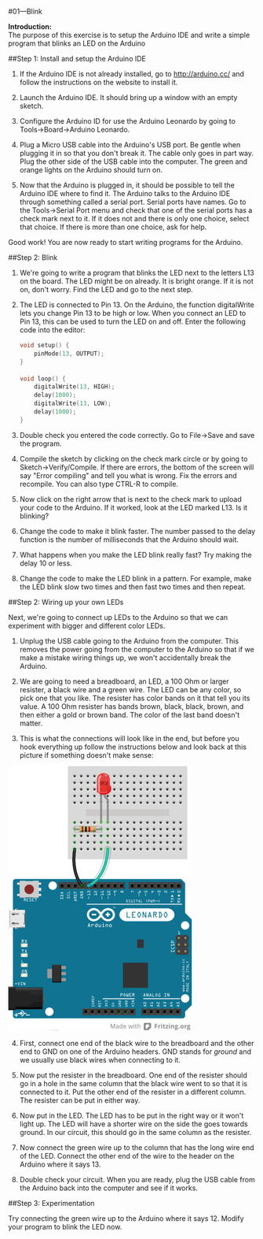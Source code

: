 #01—Blink

__Introduction:__  
The purpose of this exercise is to setup the Arduino IDE and write a
simple program that blinks an LED on the Arduino

##Step 1: Install and setup the Arduino IDE

1. If the Arduino IDE is not already installed, go to http://arduino.cc/
and follow the instructions on the website to install it. 

2. Launch the Arduino IDE. It should bring up a window with an empty sketch.

3. Configure the Arduino ID for use the Arduino Leonardo by going to Tools->Board->Arduino Leonardo.

4. Plug a Micro USB cable into the Arduino's USB port. Be gentle when plugging it in so that you don't break it. The cable only goes in part way. Plug the other side of the USB cable into the computer. The green and orange lights on the Arduino should turn on.

5. Now that the Arduino is plugged in, it should be possible to tell the Arduino IDE where to find it. The Arduino talks to the Arduino IDE through something called a serial port. Serial ports have names. Go to the Tools->Serial Port menu and check that one of the serial ports has a check mark next to it. If it does not and there is only one choice, select that choice. If there is more than one choice, ask for help.

Good work! You are now ready to start writing programs for the Arduino.

##Step 2: Blink

1. We're going to write a program that blinks the LED next to the letters L13 on the board. The LED might be on already. It is bright orange. If it is not on, don't worry. Find the LED and go to the next step.

2. The LED is connected to Pin 13. On the Arduino, the function digitalWrite lets you change Pin 13 to be high or low. When you connect an LED to Pin 13, this can be used to turn the LED on and off. Enter the following code into the editor:  

    ```c
    void setup() {
        pinMode(13, OUTPUT);
    }

    void loop() {
        digitalWrite(13, HIGH);
        delay(1000);
        digitalWrite(13, LOW);
        delay(1000);
    }
    ```

3. Double check you entered the code correctly. Go to File->Save and save the program.

4. Compile the sketch by clicking on the check mark circle or by going to Sketch->Verify/Compile. If there are errors, the bottom of the screen will say "Error compiling" and tell you what is wrong. Fix the errors and recompile. You can also type CTRL-R to compile.

5. Now click on the right arrow that is next to the check mark to upload your code to the Arduino. If it worked, look at the LED marked L13. Is it blinking?

6. Change the code to make it blink faster. The number passed to the delay function is the number of milliseconds that the Arduino should wait.

7. What happens when you make the LED blink really fast? Try making the delay 10 or less.

8. Change the code to make the LED blink in a pattern. For example, make the LED blink slow two times and then fast two times and then repeat.

##Step 2: Wiring up your own LEDs

Next, we're going to connect up LEDs to the Arduino so that we can experiment with bigger and different color LEDs.

1. Unplug the USB cable going to the Arduino from the computer. This removes the power going from the computer to the Arduino so that if we make a mistake wiring things up, we won't accidentally break the Arduino.

2. We are going to need a breadboard, an LED, a 100 Ohm or larger resister, a black wire and a green wire. The LED can be any color, so pick one that you like. The resister has color bands on it that tell you its value. A 100 Ohm resister has bands brown, black, black, brown, and then either a gold or brown band. The color of the last band doesn't matter.

3. This is what the connections will look like in the end, but before you hook everything up follow the instructions below and look back at this picture if something doesn't make sense:

![Alt Circuit](SimpleLED_bb.png)

4. First, connect one end of the black wire to the breadboard and the other end to GND on one of the Arduino headers. GND stands for _ground_ and we usually use black wires when connecting to it.

5. Now put the resister in the breadboard. One end of the resister should go in a hole in the same column that the black wire went to so that it is connected to it. Put the other end of the resister in a different column. The resister can be put in either way.

6. Now put in the LED. The LED has to be put in the right way or it won't light up. The LED will have a shorter wire on the side the goes towards ground. In our circuit, this should go in the same column as the resister.

7. Now connect the green wire up to the column that has the long wire end of the LED. Connect the other end of the wire to the header on the Arduino where it says 13.

8. Double check your circuit. When you are ready, plug the USB cable from the Arduino back into the computer and see if it works.

##Step 3: Experimentation

Try connecting the green wire up to the Arduino where it says 12. Modify your program to blink the LED now.






